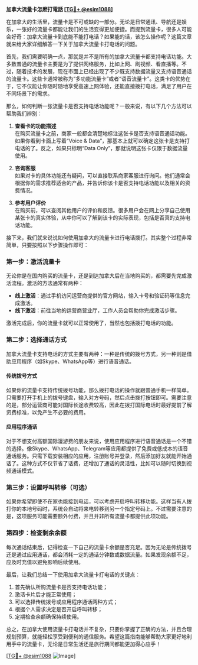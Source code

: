 **加拿大流量卡怎麽打電話 [[TG💪+ @esim1088](https://t.me/s/esim1088)]**

在加拿大的生活里，流量卡是不可或缺的一部分。无论是日常通讯、导航还是娱乐，一张好的流量卡都能让我们的生活变得更加便捷。而提到流量卡，很多人可能会好奇：加拿大流量卡到底能不能打电话？如果能的话，该怎么操作呢？这篇文章就来给大家详细解答一下关于加拿大流量卡打电话的问题。

首先，我们需要明确一点，那就是并不是所有的加拿大流量卡都支持电话功能。大多数普通的流量卡主要是为了提供网络服务，比如上网、刷视频、看直播等。不过，随着技术的发展，现在市面上已经出现了不少既支持数据流量又支持语音通话的流量卡。这些卡通常被称为“多功能流量卡”或者“语音流量卡”。这类卡的优势在于，它不仅能让你随时随地享受高速上网体验，还能直接拨打电话，满足了用户在不同场景下的需求。

那么，如何判断一张流量卡是否支持电话功能呢？一般来说，有以下几个方法可以帮助我们辨别：

1. **查看卡的功能描述**  
   在购买流量卡之前，商家一般都会清楚地标注这张卡是否支持语音通话功能。如果你看到卡面上写着“Voice & Data”，那基本上就可以确定这张卡是支持打电话的了。反之，如果只标明“Data Only”，那就说明这张卡仅限于数据流量使用。

2. **咨询客服**  
   如果对卡的具体功能还有疑问，可以直接联系商家客服进行询问。他们通常会根据你的需求推荐适合的产品，并告诉你该卡是否支持电话功能以及相关的资费情况。

3. **参考用户评价**  
   在购买前，可以查阅其他用户的评价和反馈。很多用户会在网上分享自己使用某张卡的真实体验，从中你可以了解到该卡的实际表现，包括是否真的支持电话功能。

接下来，我们就来说说如何使用加拿大的流量卡进行电话拨打。其实整个过程非常简单，只要按照以下步骤操作即可：

### 第一步：激活流量卡
无论你是在国内购买的流量卡，还是到达加拿大后在当地购买的，都需要先完成激活流程。激活的方法通常有两种：
- **线上激活**：通过手机访问运营商提供的官方网站，输入卡号和验证码等信息完成激活。
- **线下激活**：前往当地的运营商营业厅，工作人员会帮助你完成激活步骤。

激活完成后，你的流量卡就可以正常使用了，当然也包括拨打电话的功能。

### 第二步：选择通话方式
加拿大流量卡支持电话的方式主要有两种：一种是传统的拨号方式，另一种则是借助应用程序（如Skype、WhatsApp等）进行语音通话。

#### 传统拨号方式
如果你的流量卡支持传统拨号功能，那么拨打电话的操作就跟普通手机一样简单。只需要打开手机上的拨号键盘，输入对方号码，然后点击拨打按钮即可。需要注意的是，部分运营商可能对国际长途收费较高，因此在拨打国际电话时最好提前了解资费标准，以免产生不必要的费用。

#### 应用程序通话
对于不想支付高额国际漫游费的朋友来说，使用应用程序进行语音通话是一个不错的选择。像Skype、WhatsApp、Telegram等应用都提供了免费或低成本的语音通话服务。只需下载安装相应的应用，注册账号并登录，然后添加好友就能开始通话了。这种方式不仅节省了话费，还增加了通话的灵活性，比如可以随时切换到视频通话模式。

### 第三步：设置呼叫转移（可选）
如果你希望即使不在家也能接到电话，可以考虑开启呼叫转移功能。这样当有人拨打你的本地号码时，系统会自动将来电转移到另一个指定号码上。不过需要注意的是，这项服务可能需要额外付费，并且并非所有流量卡都提供此项功能。

### 第四步：检查剩余余额
每次通话结束后，记得检查一下自己的流量卡余额是否充足。因为无论是传统拨号还是通过应用通话，都会消耗一定的通话分钟数或数据流量。如果发现余额不足，应及时充值以避免影响后续使用。

最后，让我们总结一下使用加拿大流量卡打电话的关键点：

1. 首先确认所购流量卡是否支持电话功能；
2. 激活卡片后才能正常使用；
3. 可以选择传统拨号或应用程序通话两种方式；
4. 根据个人需求决定是否开启呼叫转移；
5. 定期检查余额确保持续使用。

总之，在加拿大使用流量卡打电话并不复杂，只要你掌握了正确的方法，并且合理规划预算，就能轻松享受到便利的通信服务。希望这篇指南能够帮助大家更好地利用手中的流量卡，无论是日常生活还是旅行期间都能更加得心应手！

[[TG💪+ @esim1088](https://t.me/s/esim1088) ![Image](https://i.postimg.cc/4NQfJmqS/Snipaste-2025-05-13-00-14-12.png)]